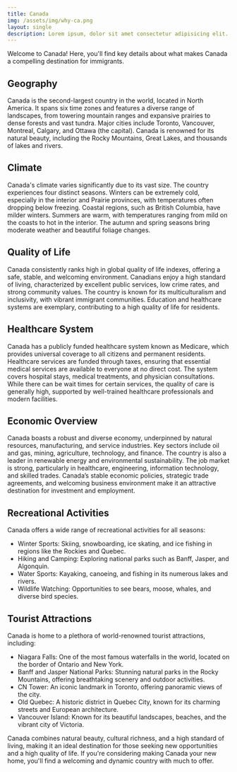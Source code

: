 ```yaml
---
title: Canada
img: /assets/img/why-ca.png
layout: single
description: Lorem ipsum, dolor sit amet consectetur adipisicing elit. Aliquid quasi similique totam, molestias necessitatibus rem dignissimos reprehenderit facilis laborum qui.
---
```


Welcome to Canada! Here, you'll find key details about what makes Canada a compelling destination for immigrants.

## Geography



Canada is the second-largest country in the world, located in North America. It spans six time zones and features a diverse range of landscapes, from towering mountain ranges and expansive prairies to dense forests and vast tundra. Major cities include Toronto, Vancouver, Montreal, Calgary, and Ottawa (the capital). Canada is renowned for its natural beauty, including the Rocky Mountains, Great Lakes, and thousands of lakes and rivers.

## Climate



Canada's climate varies significantly due to its vast size. The country experiences four distinct seasons. Winters can be extremely cold, especially in the interior and Prairie provinces, with temperatures often dropping below freezing. Coastal regions, such as British Columbia, have milder winters. Summers are warm, with temperatures ranging from mild on the coasts to hot in the interior. The autumn and spring seasons bring moderate weather and beautiful foliage changes.

## Quality of Life



Canada consistently ranks high in global quality of life indexes, offering a safe, stable, and welcoming environment. Canadians enjoy a high standard of living, characterized by excellent public services, low crime rates, and strong community values. The country is known for its multiculturalism and inclusivity, with vibrant immigrant communities. Education and healthcare systems are exemplary, contributing to a high quality of life for residents.

## Healthcare System



Canada has a publicly funded healthcare system known as Medicare, which provides universal coverage to all citizens and permanent residents. Healthcare services are funded through taxes, ensuring that essential medical services are available to everyone at no direct cost. The system covers hospital stays, medical treatments, and physician consultations. While there can be wait times for certain services, the quality of care is generally high, supported by well-trained healthcare professionals and modern facilities.

## Economic Overview



Canada boasts a robust and diverse economy, underpinned by natural resources, manufacturing, and service industries. Key sectors include oil and gas, mining, agriculture, technology, and finance. The country is also a leader in renewable energy and environmental sustainability. The job market is strong, particularly in healthcare, engineering, information technology, and skilled trades. Canada’s stable economic policies, strategic trade agreements, and welcoming business environment make it an attractive destination for investment and employment.

## Recreational Activities



Canada offers a wide range of recreational activities for all seasons:

- Winter Sports: Skiing, snowboarding, ice skating, and ice fishing in regions like the Rockies and Quebec.
- Hiking and Camping: Exploring national parks such as Banff, Jasper, and Algonquin.
- Water Sports: Kayaking, canoeing, and fishing in its numerous lakes and rivers.
- Wildlife Watching: Opportunities to see bears, moose, whales, and diverse bird species.



## Tourist Attractions



Canada is home to a plethora of world-renowned tourist attractions, including:

- Niagara Falls: One of the most famous waterfalls in the world, located on the border of Ontario and New York.
- Banff and Jasper National Parks: Stunning natural parks in the Rocky Mountains, offering breathtaking scenery and outdoor activities.
- CN Tower: An iconic landmark in Toronto, offering panoramic views of the city.
- Old Quebec: A historic district in Quebec City, known for its charming streets and European architecture.
- Vancouver Island: Known for its beautiful landscapes, beaches, and the vibrant city of Victoria.



Canada combines natural beauty, cultural richness, and a high standard of living, making it an ideal destination for those seeking new opportunities and a high quality of life. If you're considering making Canada your new home, you'll find a welcoming and dynamic country with much to offer.
